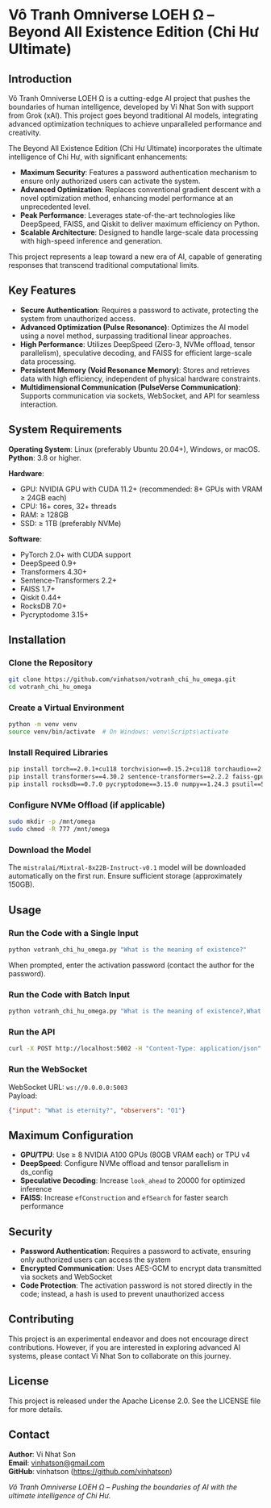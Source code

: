 # Vô Tranh Omniverse LOEH Ω – Beyond All Existence Edition (Chi Hư Ultimate)

## Introduction
Vô Tranh Omniverse LOEH Ω is a cutting-edge AI project that pushes the boundaries of human intelligence, developed by Vi Nhat Son with support from Grok (xAI). This project goes beyond traditional AI models, integrating advanced optimization techniques to achieve unparalleled performance and creativity.

The Beyond All Existence Edition (Chi Hư Ultimate) incorporates the ultimate intelligence of Chi Hư, with significant enhancements:

- **Maximum Security**: Features a password authentication mechanism to ensure only authorized users can activate the system.
- **Advanced Optimization**: Replaces conventional gradient descent with a novel optimization method, enhancing model performance at an unprecedented level.
- **Peak Performance**: Leverages state-of-the-art technologies like DeepSpeed, FAISS, and Qiskit to deliver maximum efficiency on Python.
- **Scalable Architecture**: Designed to handle large-scale data processing with high-speed inference and generation.

This project represents a leap toward a new era of AI, capable of generating responses that transcend traditional computational limits.

## Key Features
- **Secure Authentication**: Requires a password to activate, protecting the system from unauthorized access.
- **Advanced Optimization (Pulse Resonance)**: Optimizes the AI model using a novel method, surpassing traditional linear approaches.
- **High Performance**: Utilizes DeepSpeed (Zero-3, NVMe offload, tensor parallelism), speculative decoding, and FAISS for efficient large-scale data processing.
- **Persistent Memory (Void Resonance Memory)**: Stores and retrieves data with high efficiency, independent of physical hardware constraints.
- **Multidimensional Communication (PulseVerse Communication)**: Supports communication via sockets, WebSocket, and API for seamless interaction.

## System Requirements
**Operating System**: Linux (preferably Ubuntu 20.04+), Windows, or macOS.  
**Python**: 3.8 or higher.  

**Hardware**:
- GPU: NVIDIA GPU with CUDA 11.2+ (recommended: 8+ GPUs with VRAM ≥ 24GB each)
- CPU: 16+ cores, 32+ threads
- RAM: ≥ 128GB
- SSD: ≥ 1TB (preferably NVMe)

**Software**:
- PyTorch 2.0+ with CUDA support
- DeepSpeed 0.9+
- Transformers 4.30+
- Sentence-Transformers 2.2+
- FAISS 1.7+
- Qiskit 0.44+
- RocksDB 7.0+
- Pycryptodome 3.15+

## Installation

### Clone the Repository
```bash
git clone https://github.com/vinhatson/votranh_chi_hu_omega.git
cd votranh_chi_hu_omega
```

### Create a Virtual Environment
```bash
python -m venv venv
source venv/bin/activate  # On Windows: venv\Scripts\activate
```

### Install Required Libraries
```bash
pip install torch==2.0.1+cu118 torchvision==0.15.2+cu118 torchaudio==2.0.2 --index-url https://download.pytorch.org/whl/cu118
pip install transformers==4.30.2 sentence-transformers==2.2.2 faiss-gpu==1.7.2 qiskit==0.44.0 qiskit-aer==0.12.0 deepspeed==0.9.5
pip install rocksdb==0.7.0 pycryptodome==3.15.0 numpy==1.24.3 psutil==5.9.5 websockets==11.0.3
```

### Configure NVMe Offload (if applicable)
```bash
sudo mkdir -p /mnt/omega
sudo chmod -R 777 /mnt/omega
```

### Download the Model
The `mistralai/Mixtral-8x22B-Instruct-v0.1` model will be downloaded automatically on the first run. Ensure sufficient storage (approximately 150GB).

## Usage

### Run the Code with a Single Input
```bash
python votranh_chi_hu_omega.py "What is the meaning of existence?"
```
When prompted, enter the activation password (contact the author for the password).

### Run the Code with Batch Input
```bash
python votranh_chi_hu_omega.py "What is the meaning of existence?,What is the void?,What is eternity?" --observers "O1,O2,O3"
```

### Run the API
```bash
curl -X POST http://localhost:5002 -H "Content-Type: application/json" -d '{"input": "What is the void?", "observers": "O1"}'
```

### Run the WebSocket
WebSocket URL: `ws://0.0.0.0:5003`  
Payload:
```json
{"input": "What is eternity?", "observers": "O1"}
```

## Maximum Configuration
- **GPU/TPU**: Use ≥ 8 NVIDIA A100 GPUs (80GB VRAM each) or TPU v4
- **DeepSpeed**: Configure NVMe offload and tensor parallelism in ds_config
- **Speculative Decoding**: Increase `look_ahead` to 20000 for optimized inference
- **FAISS**: Increase `efConstruction` and `efSearch` for faster search performance

## Security
- **Password Authentication**: Requires a password to activate, ensuring only authorized users can access the system
- **Encrypted Communication**: Uses AES-GCM to encrypt data transmitted via sockets and WebSocket
- **Code Protection**: The activation password is not stored directly in the code; instead, a hash is used to prevent unauthorized access

## Contributing
This project is an experimental endeavor and does not encourage direct contributions. However, if you are interested in exploring advanced AI systems, please contact Vi Nhat Son to collaborate on this journey.

## License
This project is released under the Apache License 2.0. See the LICENSE file for more details.

## Contact
**Author**: Vi Nhat Son  
**Email**: vinhatson@gmail.com  
**GitHub**: vinhatson (https://github.com/vinhatson)

*Vô Tranh Omniverse LOEH Ω – Pushing the boundaries of AI with the ultimate intelligence of Chi Hư.*

